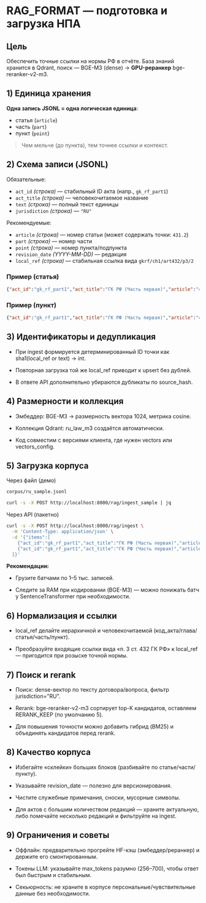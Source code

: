 # RAG_FORMAT — подготовка и загрузка НПА

## Цель
Обеспечить точные ссылки на нормы РФ в отчёте. База знаний хранится в Qdrant, поиск — BGE-M3 (dense) → **GPU-реранкер** bge-reranker-v2-m3.

## 1) Единица хранения
**Одна запись JSONL = одна логическая единица**:
- статья (`article`)
- часть (`part`)
- пункт (`point`)

> Чем мельче (до пункта), тем точнее ссылки и контекст.

## 2) Схема записи (JSONL)

Обязательные:
- `act_id` *(строка)* — стабильный ID акта (напр., `gk_rf_part1`)
- `act_title` *(строка)* — человекочитаемое название
- `text` *(строка)* — полный текст единицы
- `jurisdiction` *(строка)* — `"RU"`

Рекомендуемые:
- `article` *(строка)* — номер статьи (может содержать точки: `431.2`)
- `part` *(строка)* — номер части
- `point` *(строка)* — номер пункта/подпункта
- `revision_date` *(YYYY-MM-DD)* — редакция
- `local_ref` *(строка)* — стабильная ссылка вида `gkrf/ch1/art432/p3/2`

### Пример (статья)
```json
{"act_id":"gk_rf_part1","act_title":"ГК РФ (Часть первая)","article":"432","revision_date":"2025-01-01","jurisdiction":"RU","text":"Существенные условия договора...","local_ref":"gkrf/ch1/art432"}
```

### Пример (пункт)
```json
{"act_id":"gk_rf_part1","act_title":"ГК РФ (Часть первая)","article":"432","part":"3","point":"2","revision_date":"2025-01-01","jurisdiction":"RU","text":"Текст пункта 2 части 3 статьи 432...","local_ref":"gkrf/ch1/art432/p3/2"}
```

## 3) Идентификаторы и дедупликация

- При ingest формируется детерминированный ID точки как sha1(local_ref or text) → int.

- Повторная загрузка той же local_ref приводит к upsert без дублей.

- В ответе API дополнительно убираются дубликаты по source_hash.

## 4) Размерности и коллекция

- Эмбеддер: BGE-M3 → размерность вектора 1024, метрика cosine.

- Коллекция Qdrant: ru_law_m3 создаётся автоматически.

- Код совместим с версиями клиента, где нужен vectors или vectors_config.

## 5) Загрузка корпуса

Через файл (демо)
```bash
corpus/ru_sample.jsonl
```
```bash
curl -s -X POST http://localhost:8000/rag/ingest_sample | jq
```

Через API (пакетно)
```bash
curl -s -X POST http://localhost:8000/rag/ingest \
  -H 'Content-Type: application/json' \
  -d '{"items":[
    {"act_id":"gk_rf_part1","act_title":"ГК РФ (Часть первая)","article":"432","revision_date":"2025-01-01","jurisdiction":"RU","text":"...","local_ref":"gkrf/ch1/art432"},
    {"act_id":"gk_rf_part1","act_title":"ГК РФ (Часть первая)","article":"431.2","jurisdiction":"RU","text":"...","local_ref":"gkrf/ch1/art431_2"}
  ]}'
```

**Рекомендации:**

- Грузите батчами по 1–5 тыс. записей.

- Следите за RAM при кодировании (BGE-M3) — можно понижать батч у SentenceTransformer при необходимости.

## 6) Нормализация и ссылки

- local_ref делайте иерархичной и человекочитаемой (код_акта/глава/статья/часть/пункт).

- Преобразуйте входящие ссылки вида «п. 3 ст. 432 ГК РФ» к local_ref — пригодится при розыске точной нормы.

## 7) Поиск и rerank

- Поиск: dense-вектор по тексту договора/вопроса, фильтр jurisdiction="RU".

- Rerank: bge-reranker-v2-m3 сортирует top-K кандидатов, оставляем RERANK_KEEP (по умолчанию 5).

- Для повышения точности можно добавить гибрид (BM25) и объединять кандидатов перед rerank.

## 8) Качество корпуса

- Избегайте «склейки» больших блоков (разбивайте по статье/части/пункту).

- Указывайте revision_date — полезно для версионирования.

- Чистите служебные примечания, сноски, мусорные символы.

- Для актов с большим количеством редакций — храните актуальную, либо помечайте несколько редакций и фильтруйте на ingest.

## 9) Ограничения и советы

- Оффлайн: предварительно прогрейте HF-кэш (эмбеддер/реранкер) и держите его смонтированным.

- Токены LLM: указывайте max_tokens разумно (256–700), чтобы ответ был быстрым и стабильным.

- Секьюрность: не храните в корпусе персональные/чувствительные данные без необходимости.